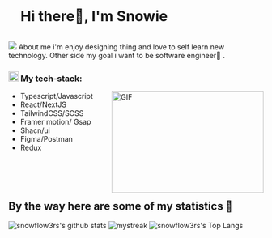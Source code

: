 
<div id="user-content-toc">
  <ul align="left">
    <summary><h1 style="display: inline-block">Hi there👋, I'm Snowie</h1></summary>
  </ul>
</div>

<a href="https://www.youtube.com/watch?v=dQw4w9WgXcQ"><img src="https://user-images.githubusercontent.com/73097560/115834477-dbab4500-a447-11eb-908a-139a6edaec5c.gif"></a>
About me i'm enjoy designing thing and love to self learn new technology. Other side my goal i want to be software engineer🌈 .
<h3> <img src = "https://media2.giphy.com/media/QssGEmpkyEOhBCb7e1/giphy.gif?cid=ecf05e47a0n3gi1bfqntqmob8g9aid1oyj2wr3ds3mg700bl&rid=giphy.gif" width ="20"> My tech-stack:</h3>

<img align="right"  width=300px height =200px alt="GIF" src="https://i.pinimg.com/originals/e4/26/70/e426702edf874b181aced1e2fa5c6cde.gif" />

- Typescript/Javascript
- React/NextJS
- TailwindCSS/SCSS
- Framer motion/ Gsap
- Shacn/ui
- Figma/Postman
- Redux 

<br>
<br>
<br>


## By the way here are some of my statistics 🚀  
![snowflow3rs's github stats](https://github-readme-stats.vercel.app/api?username=snowflow3rs&show_icons=true&theme=tokyonight)
<img src="https://github-readme-streak-stats.herokuapp.com/?user=snowflow3rs&theme=tokyonight" alt="mystreak"/>
![snowflow3rs's Top Langs](https://github-readme-stats.vercel.app/api/top-langs/?username=snowflow3rs&theme=tokyonight&layout=compact)

